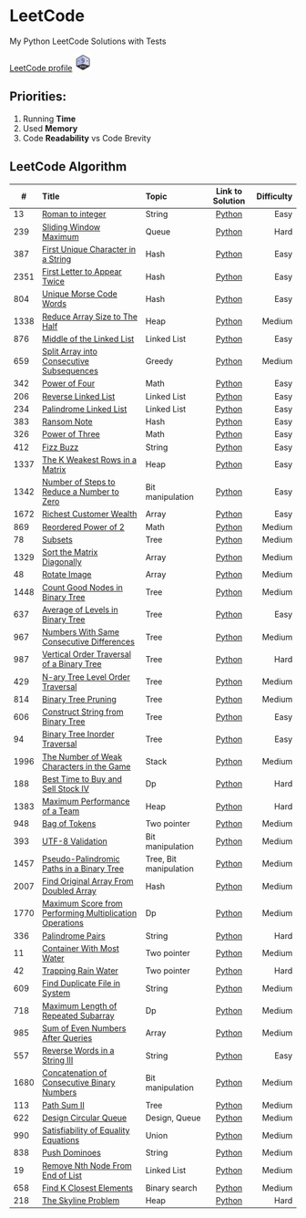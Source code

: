 # LeetCode

My Python LeetCode Solutions with Tests

[LeetCode profile](https://leetcode.com/maatkara/)  <img src = "img.png" width = "30" height = "30"/>

## Priorities:

1. Running **Time**
2. Used **Memory**
3. Code **Readability** vs Code Brevity

## LeetCode Algorithm

| #    | Title                                                                                                                                             | Topic                  |                                                        Link to Solution                                                         | Difficulty |
|------|:--------------------------------------------------------------------------------------------------------------------------------------------------|:-----------------------|:-------------------------------------------------------------------------------------------------------------------------------:|-----------:|
| 13   | [Roman to integer](https://leetcode.com/problems/roman-to-integer/)                                                                               | String                 |                      [Python](https://github.com/maatkara/LeetCode/blob/main/easy/roman_to_integer_13.py)                       |       Easy |
| 239  | [Sliding Window Maximum](https://leetcode.com/problems/sliding-window-maximum/)                                                                   | Queue                  |                     [Python](https://github.com/maatkara/LeetCode/blob/main/hard/sliding_window_max_239.py)                     |       Hard |
| 387  | [First Unique Character in a String](https://leetcode.com/problems/first-unique-character-in-a-string/)                                           | Hash                   |                   [Python](https://github.com/maatkara/LeetCode/blob/main/easy/first_unique_ch_string_387.py)                   |       Easy |
| 2351 | [First Letter to Appear Twice](https://leetcode.com/problems/first-letter-to-appear-twice/)                                                       | Hash                   |               [Python](https://github.com/maatkara/LeetCode/blob/main/easy/first_letter_to_appear_twice_2351.py)                |       Easy |
| 804  | [Unique Morse Code Words](https://leetcode.com/problems/unique-morse-code-words/)                                                                 | Hash                   |                  [Python](https://github.com/maatkara/LeetCode/blob/main/easy/unique_morse_code_words_804.py)                   |       Easy |
| 1338 | [Reduce Array Size to The Half](https://leetcode.com/problems/reduce-array-size-to-the-half/)                                                     | Heap                   |                    [Python](https://github.com/maatkara/LeetCode/blob/main/medium/reduce_array_size_1338.py)                    |     Medium |
| 876  | [Middle of the Linked List](https://leetcode.com/problems/middle-of-the-linked-list/)                                                             | Linked List            |                 [Python](https://github.com/maatkara/LeetCode/blob/main/easy/middle_of_the_linked_list_876.py)                  |       Easy |
| 659  | [Split Array into Consecutive Subsequences](https://leetcode.com/problems/split-array-into-consecutive-subsequences/)                             | Greedy                 |        [Python](https://github.com/maatkara/LeetCode/blob/main/medium/split_array_into_consecutive_subsequences_659.py)         |     Medium |
| 342  | [Power of Four](https://leetcode.com/problems/power-of-four/)                                                                                     | Math                   |                       [Python](https://github.com/maatkara/LeetCode/blob/main/easy/power_of_four_342.py)                        |       Easy |
| 206  | [Reverse Linked List](https://leetcode.com/problems/reverse-linked-list/)                                                                         | Linked List            |                    [Python](https://github.com/maatkara/LeetCode/blob/main/easy/reverse_linked_list_206.py)                     |       Easy |
| 234  | [Palindrome Linked List](https://leetcode.com/problems/palindrome-linked-list/)                                                                   | Linked List            |                   [Python](https://github.com/maatkara/LeetCode/blob/main/easy/palindrome_linked_list_234.py)                   |       Easy |
| 383  | [Ransom Note](https://leetcode.com/problems/ransom-note/)                                                                                         | Hash                   |                        [Python](https://github.com/maatkara/LeetCode/blob/main/easy/ransom_note_383.py)                         |       Easy |
| 326  | [Power of Three](https://leetcode.com/problems/power-of-three/)                                                                                   | Math                   |                       [Python](https://github.com/maatkara/LeetCode/blob/main/easy/power_of_three_326.py)                       |       Easy |
| 412  | [Fizz Buzz](https://leetcode.com/problems/fizz-buzz/)                                                                                             | String                 |                         [Python](https://github.com/maatkara/LeetCode/blob/main/easy/fizz_buzz_412.py)                          |       Easy |
| 1337 | [The K Weakest Rows in a Matrix](https://leetcode.com/problems/the-k-weakest-rows-in-a-matrix/)                                                   | Heap                   |                 [Python](https://github.com/maatkara/LeetCode/blob/main/easy/k_weakest_rows_in_matrix_1337.py)                  |       Easy |
| 1342 | [Number of Steps to Reduce a Number to Zero](https://leetcode.com/problems/number-of-steps-to-reduce-a-number-to-zero/)                           | Bit manipulation       |           [Python](https://github.com/maatkara/LeetCode/blob/main/easy/number_of_steps_to_reduce_number_to_0_1342.py)           |       Easy |
| 1672 | [Richest Customer Wealth](https://leetcode.com/problems/richest-customer-wealth/)                                                                 | Array                  |                  [Python](https://github.com/maatkara/LeetCode/blob/main/easy/richest_customer_wealth_1672.py)                  |       Easy |
| 869  | [Reordered Power of 2](https://leetcode.com/problems/reordered-power-of-2/)                                                                       | Math                   |                   [Python](https://github.com/maatkara/LeetCode/blob/main/medium/reordered_power_of_2_869.py)                   |     Medium |
| 78   | [Subsets](https://leetcode.com/problems/subsets/)                                                                                                 | Tree                   |                          [Python](https://github.com/maatkara/LeetCode/blob/main/medium/subsets_78.py)                          |     Medium |
| 1329 | [Sort the Matrix Diagonally](https://leetcode.com/problems/sort-the-matrix-diagonally/)                                                           | Array                  |               [Python](https://github.com/maatkara/LeetCode/blob/main/medium/sort_the_matrix_diagonally_1329.py)                |     Medium |
| 48   | [Rotate Image](https://leetcode.com/problems/rotate-image/)                                                                                       | Array                  |                       [Python](https://github.com/maatkara/LeetCode/blob/main/medium/rotate_image_48.py)                        |     Medium |
| 1448 | [Count Good Nodes in Binary Tree](https://leetcode.com/problems/count-good-nodes-in-binary-tree/)                                                 | Tree                   |             [Python](https://github.com/maatkara/LeetCode/blob/main/medium/count_good_nodes_in_binary_tree_1448.py)             |     Medium |
| 637  | [Average of Levels in Binary Tree](https://leetcode.com/problems/average-of-levels-in-binary-tree/)                                               | Tree                   |              [Python](https://github.com/maatkara/LeetCode/blob/main/easy/average_of_levels_in_binary_tree_637.py)              |       Easy |
| 967  | [Numbers With Same Consecutive Differences](https://leetcode.com/problems/numbers-with-same-consecutive-differences/)                             | Tree                   |        [Python](https://github.com/maatkara/LeetCode/blob/main/medium/numbers_with_same_consecutive_differences_967.py)         |     Medium |
| 987  | [Vertical Order Traversal of a Binary Tree](https://leetcode.com/problems/vertical-order-traversal-of-a-binary-tree/)                             | Tree                   |         [Python](https://github.com/maatkara/LeetCode/blob/main/hard/vertical_order_traversal_of_a_binary_tree_987.py)          |       Hard |
| 429  | [N-ary Tree Level Order Traversal](https://leetcode.com/problems/n-ary-tree-level-order-traversal/)                                               | Tree                   |             [Python](https://github.com/maatkara/LeetCode/blob/main/medium/nary_tree_level_order_traversal_429.py)              |     Medium |
| 814  | [Binary Tree Pruning](https://leetcode.com/problems/binary-tree-pruning/)                                                                         | Tree                   |                   [Python](https://github.com/maatkara/LeetCode/blob/main/medium/binary_tree_pruning_814.py)                    |     Medium |
| 606  | [Construct String from Binary Tree](https://leetcode.com/problems/construct-string-from-binary-tree/)                                             | Tree                   |             [Python](https://github.com/maatkara/LeetCode/blob/main/easy/construct_string_from_binary_tree_606.py)              |       Easy |
| 94   | [Binary Tree Inorder Traversal](https://leetcode.com/problems/binary-tree-inorder-traversal/)                                                     | Tree                   |                [Python](https://github.com/maatkara/LeetCode/blob/main/easy/binary_tree_inorder_traversal_94.py)                |       Easy |
| 1996 | [The Number of Weak Characters in the Game](https://leetcode.com/problems/the-number-of-weak-characters-in-the-game/)                             | Stack                  |        [Python](https://github.com/maatkara/LeetCode/blob/main/medium/the_number_of_weak_characters_in_the_game_1996.py)        |     Medium |
| 188  | [Best Time to Buy and Sell Stock IV](https://leetcode.com/problems/best-time-to-buy-and-sell-stock-iv/)                                           | Dp                     |             [Python](https://github.com/maatkara/LeetCode/blob/main/hard/best_time_to_buy_and_sell_stock_IV_188.py)             |       Hard |
| 1383 | [Maximum Performance of a Team](https://leetcode.com/problems/maximum-performance-of-a-team/)                                                     | Heap                   |               [Python](https://github.com/maatkara/LeetCode/blob/main/hard/maximum_performance_of_a_team_1383.py)               |       Hard |
| 948  | [Bag of Tokens](https://leetcode.com/problems/bag-of-tokens/)                                                                                     | Two pointer            |                      [Python](https://github.com/maatkara/LeetCode/blob/main/medium/bag-of-tokens-948.py)                       |     Medium |
| 393  | [UTF-8 Validation](https://leetcode.com/problems/utf-8-validation/)                                                                               | Bit manipulation       |                     [Python](https://github.com/maatkara/LeetCode/blob/main/medium/utf-8-validation-393.py)                     |     Medium |
| 1457 | [Pseudo-Palindromic Paths in a Binary Tree](https://leetcode.com/problems/pseudo-palindromic-paths-in-a-binary-tree/)                             | Tree, Bit manipulation |        [Python](https://github.com/maatkara/LeetCode/blob/main/medium/pseudo-palindromic-paths-in-a-binary-tree-1457.py)        |     Medium |
| 2007 | [Find Original Array From Doubled Array](https://leetcode.com/problems/find-original-array-from-doubled-array/)                                   | Hash                   |         [Python](https://github.com/maatkara/LeetCode/blob/main/medium/find-original-array-from-doubled-array-2007.py)          |     Medium |
| 1770 | [Maximum Score from Performing Multiplication Operations](https://leetcode.com/problems/maximum-score-from-performing-multiplication-operations/) | Dp                     | [Python](https://github.com/maatkara/LeetCode/blob/main/medium/maximum-score-from-performing-multiplication-operations-1770.py) |     Medium |
| 336  | [Palindrome Pairs](https://leetcode.com/problems/palindrome-pairs/)                                                                               | String                 |                      [Python](https://github.com/maatkara/LeetCode/blob/main/hard/palindrome-pairs-336.py)                      |       Hard |
| 11   | [Container With Most Water](https://leetcode.com/problems/container-with-most-water/)                                                             | Two pointer            |                 [Python](https://github.com/maatkara/LeetCode/blob/main/medium/container-with-most-water-11.py)                 |     Medium |
| 42   | [Trapping Rain Water](https://leetcode.com/problems/trapping-rain-water/)                                                                         | Two pointer            |                     [Python](https://github.com/maatkara/LeetCode/blob/main/hard/trapping-rain-water_42.py)                     |       Hard |
| 609  | [Find Duplicate File in System](https://leetcode.com/problems/find-duplicate-file-in-system/)                                                     | String                 |              [Python](https://github.com/maatkara/LeetCode/blob/main/medium/find-duplicate-file-in-system-609.py)               |     Medium |
| 718  | [Maximum Length of Repeated Subarray](https://leetcode.com/problems/maximum-length-of-repeated-subarray/)                                         | Dp                     |           [Python](https://github.com/maatkara/LeetCode/blob/main/medium/maximum-length-of-repeated-subarray-718.py)            |     Medium |
| 985  | [Sum of Even Numbers After Queries](https://leetcode.com/problems/sum-of-even-numbers-after-queries/)                                             | Array                  |            [Python](https://github.com/maatkara/LeetCode/blob/main/medium/sum-of-even-numbers-after-queries-985.py)             |     Medium |
| 557  | [Reverse Words in a String III](https://leetcode.com/problems/reverse-words-in-a-string-iii/)                                                     | String                 |               [Python](https://github.com/maatkara/LeetCode/blob/main/easy/reverse-words-in-a-string-iii-557.py)                |       Easy |
| 1680 | [Concatenation of Consecutive Binary Numbers](https://leetcode.com/problems/concatenation-of-consecutive-binary-numbers/)                         | Bit manipulation       |       [Python](https://github.com/maatkara/LeetCode/blob/main/medium/concatenation-of-consecutive-binary-numbers-1680.py)       |     Medium |
| 113  | [Path Sum II](https://leetcode.com/problems/path-sum-ii/)                                                                                         | Tree                   |                       [Python](https://github.com/maatkara/LeetCode/blob/main/medium/path-sum-ii-113.py)                        |     Medium |
| 622  | [Design Circular Queue](https://leetcode.com/problems/design-circular-queue/)                                                                     | Design, Queue          |                  [Python](https://github.com/maatkara/LeetCode/blob/main/medium/design-circular-queue-622.py)                   |     Medium |
| 990  | [Satisfiability of Equality Equations](https://leetcode.com/problems/satisfiability-of-equality-equations/)                                       | Union                  |           [Python](https://github.com/maatkara/LeetCode/blob/main/medium/satisfiability-of-equality-equations-990.py)           |     Medium |
| 838  | [Push Dominoes](https://leetcode.com/problems/push-dominoes/)                                                                                     | String                 |                      [Python](https://github.com/maatkara/LeetCode/blob/main/medium/push-dominoes-838.py)                       |     Medium |
| 19   | [Remove Nth Node From End of List](https://leetcode.com/problems/remove-nth-node-from-end-of-list/)                                               | Linked List            |             [Python](https://github.com/maatkara/LeetCode/blob/main/medium/remove-nth-node-from-end-of-list-19.py)              |     Medium |
| 658  | [Find K Closest Elements](https://leetcode.com/problems/find-k-closest-elements/)                                                                 | Binary search          |                 [Python](https://github.com/maatkara/LeetCode/blob/main/medium/find-k-closest-elements-658.py)                  |     Medium |
| 218  | [The Skyline Problem](https://leetcode.com/problems/the-skyline-problem/)                                                                         | Heap                   |                    [Python](https://github.com/maatkara/LeetCode/blob/main/hard/the-skyline-problem-218.py)                     |       Hard |


